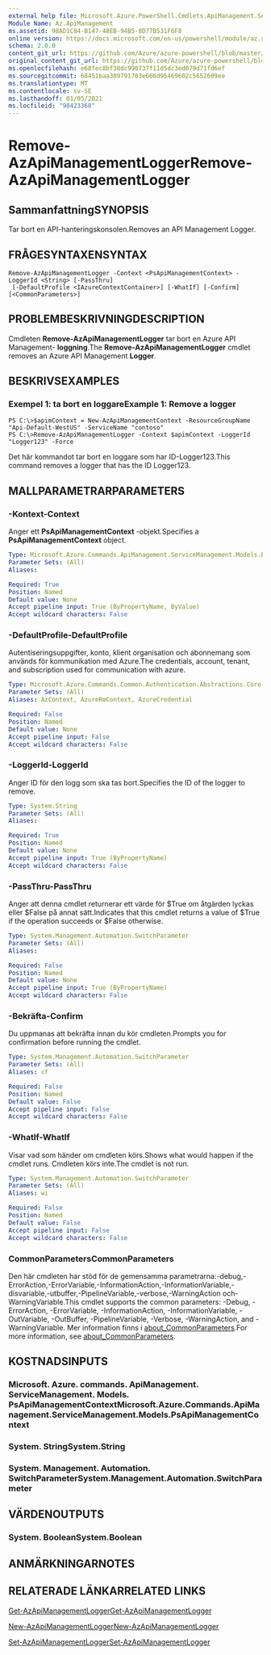 ```yaml
---
external help file: Microsoft.Azure.PowerShell.Cmdlets.ApiManagement.ServiceManagement.dll-Help.xml
Module Name: Az.ApiManagement
ms.assetid: 98AD1C84-B147-48EB-94B5-8D77B531F6F8
online version: https://docs.microsoft.com/en-us/powershell/module/az.apimanagement/remove-azapimanagementlogger
schema: 2.0.0
content_git_url: https://github.com/Azure/azure-powershell/blob/master/src/ApiManagement/ApiManagement/help/Remove-AzApiManagementLogger.md
original_content_git_url: https://github.com/Azure/azure-powershell/blob/master/src/ApiManagement/ApiManagement/help/Remove-AzApiManagementLogger.md
ms.openlocfilehash: e68fec8bf38dc990737f11d5dc3ed079d71fd6ef
ms.sourcegitcommit: 68451baa389791703e666d95469602c5652609ee
ms.translationtype: MT
ms.contentlocale: sv-SE
ms.lasthandoff: 01/05/2021
ms.locfileid: "98423368"
---
```

# <span data-ttu-id="ef3e8-101">Remove-AzApiManagementLogger</span><span class="sxs-lookup"><span data-stu-id="ef3e8-101">Remove-AzApiManagementLogger</span></span>

## <span data-ttu-id="ef3e8-102">Sammanfattning</span><span class="sxs-lookup"><span data-stu-id="ef3e8-102">SYNOPSIS</span></span>
<span data-ttu-id="ef3e8-103">Tar bort en API-hanteringskonsolen.</span><span class="sxs-lookup"><span data-stu-id="ef3e8-103">Removes an API Management Logger.</span></span>

## <span data-ttu-id="ef3e8-104">FRÅGESYNTAXEN</span><span class="sxs-lookup"><span data-stu-id="ef3e8-104">SYNTAX</span></span>

```
Remove-AzApiManagementLogger -Context <PsApiManagementContext> -LoggerId <String> [-PassThru]
 [-DefaultProfile <IAzureContextContainer>] [-WhatIf] [-Confirm] [<CommonParameters>]
```

## <span data-ttu-id="ef3e8-105">PROBLEMBESKRIVNING</span><span class="sxs-lookup"><span data-stu-id="ef3e8-105">DESCRIPTION</span></span>
<span data-ttu-id="ef3e8-106">Cmdleten **Remove-AzApiManagementLogger** tar bort en Azure API Management- **loggning**.</span><span class="sxs-lookup"><span data-stu-id="ef3e8-106">The **Remove-AzApiManagementLogger** cmdlet removes an Azure API Management **Logger**.</span></span>

## <span data-ttu-id="ef3e8-107">BESKRIVS</span><span class="sxs-lookup"><span data-stu-id="ef3e8-107">EXAMPLES</span></span>

### <span data-ttu-id="ef3e8-108">Exempel 1: ta bort en loggare</span><span class="sxs-lookup"><span data-stu-id="ef3e8-108">Example 1: Remove a logger</span></span>
```
PS C:\>$apimContext = New-AzApiManagementContext -ResourceGroupName "Api-Default-WestUS" -ServiceName "contoso"
PS C:\>Remove-AzApiManagementLogger -Context $apimContext -LoggerId "Logger123" -Force
```

<span data-ttu-id="ef3e8-109">Det här kommandot tar bort en loggare som har ID-Logger123.</span><span class="sxs-lookup"><span data-stu-id="ef3e8-109">This command removes a logger that has the ID Logger123.</span></span>

## <span data-ttu-id="ef3e8-110">MALLPARAMETRAR</span><span class="sxs-lookup"><span data-stu-id="ef3e8-110">PARAMETERS</span></span>

### <span data-ttu-id="ef3e8-111">-Kontext</span><span class="sxs-lookup"><span data-stu-id="ef3e8-111">-Context</span></span>
<span data-ttu-id="ef3e8-112">Anger ett **PsApiManagementContext** -objekt.</span><span class="sxs-lookup"><span data-stu-id="ef3e8-112">Specifies a **PsApiManagementContext** object.</span></span>

```yaml
Type: Microsoft.Azure.Commands.ApiManagement.ServiceManagement.Models.PsApiManagementContext
Parameter Sets: (All)
Aliases:

Required: True
Position: Named
Default value: None
Accept pipeline input: True (ByPropertyName, ByValue)
Accept wildcard characters: False
```

### <span data-ttu-id="ef3e8-113">-DefaultProfile</span><span class="sxs-lookup"><span data-stu-id="ef3e8-113">-DefaultProfile</span></span>
<span data-ttu-id="ef3e8-114">Autentiseringsuppgifter, konto, klient organisation och abonnemang som används för kommunikation med Azure.</span><span class="sxs-lookup"><span data-stu-id="ef3e8-114">The credentials, account, tenant, and subscription used for communication with azure.</span></span>

```yaml
Type: Microsoft.Azure.Commands.Common.Authentication.Abstractions.Core.IAzureContextContainer
Parameter Sets: (All)
Aliases: AzContext, AzureRmContext, AzureCredential

Required: False
Position: Named
Default value: None
Accept pipeline input: False
Accept wildcard characters: False
```

### <span data-ttu-id="ef3e8-115">-LoggerId</span><span class="sxs-lookup"><span data-stu-id="ef3e8-115">-LoggerId</span></span>
<span data-ttu-id="ef3e8-116">Anger ID för den logg som ska tas bort.</span><span class="sxs-lookup"><span data-stu-id="ef3e8-116">Specifies the ID of the logger to remove.</span></span>

```yaml
Type: System.String
Parameter Sets: (All)
Aliases:

Required: True
Position: Named
Default value: None
Accept pipeline input: True (ByPropertyName)
Accept wildcard characters: False
```

### <span data-ttu-id="ef3e8-117">-PassThru</span><span class="sxs-lookup"><span data-stu-id="ef3e8-117">-PassThru</span></span>
<span data-ttu-id="ef3e8-118">Anger att denna cmdlet returnerar ett värde för $True om åtgärden lyckas eller $False på annat sätt.</span><span class="sxs-lookup"><span data-stu-id="ef3e8-118">Indicates that this cmdlet returns a value of $True if the operation succeeds or $False otherwise.</span></span>

```yaml
Type: System.Management.Automation.SwitchParameter
Parameter Sets: (All)
Aliases:

Required: False
Position: Named
Default value: None
Accept pipeline input: True (ByPropertyName)
Accept wildcard characters: False
```

### <span data-ttu-id="ef3e8-119">-Bekräfta</span><span class="sxs-lookup"><span data-stu-id="ef3e8-119">-Confirm</span></span>
<span data-ttu-id="ef3e8-120">Du uppmanas att bekräfta innan du kör cmdleten.</span><span class="sxs-lookup"><span data-stu-id="ef3e8-120">Prompts you for confirmation before running the cmdlet.</span></span>

```yaml
Type: System.Management.Automation.SwitchParameter
Parameter Sets: (All)
Aliases: cf

Required: False
Position: Named
Default value: False
Accept pipeline input: False
Accept wildcard characters: False
```

### <span data-ttu-id="ef3e8-121">-WhatIf</span><span class="sxs-lookup"><span data-stu-id="ef3e8-121">-WhatIf</span></span>
<span data-ttu-id="ef3e8-122">Visar vad som händer om cmdleten körs.</span><span class="sxs-lookup"><span data-stu-id="ef3e8-122">Shows what would happen if the cmdlet runs.</span></span>
<span data-ttu-id="ef3e8-123">Cmdleten körs inte.</span><span class="sxs-lookup"><span data-stu-id="ef3e8-123">The cmdlet is not run.</span></span>

```yaml
Type: System.Management.Automation.SwitchParameter
Parameter Sets: (All)
Aliases: wi

Required: False
Position: Named
Default value: False
Accept pipeline input: False
Accept wildcard characters: False
```

### <span data-ttu-id="ef3e8-124">CommonParameters</span><span class="sxs-lookup"><span data-stu-id="ef3e8-124">CommonParameters</span></span>
<span data-ttu-id="ef3e8-125">Den här cmdleten har stöd för de gemensamma parametrarna:-debug,-ErrorAction,-ErrorVariable,-InformationAction,-InformationVariable,-disvariable,-utbuffer,-PipelineVariable,-verbose,-WarningAction och-WarningVariable.</span><span class="sxs-lookup"><span data-stu-id="ef3e8-125">This cmdlet supports the common parameters: -Debug, -ErrorAction, -ErrorVariable, -InformationAction, -InformationVariable, -OutVariable, -OutBuffer, -PipelineVariable, -Verbose, -WarningAction, and -WarningVariable.</span></span> <span data-ttu-id="ef3e8-126">Mer information finns i [about_CommonParameters](http://go.microsoft.com/fwlink/?LinkID=113216).</span><span class="sxs-lookup"><span data-stu-id="ef3e8-126">For more information, see [about_CommonParameters](http://go.microsoft.com/fwlink/?LinkID=113216).</span></span>

## <span data-ttu-id="ef3e8-127">KOSTNADS</span><span class="sxs-lookup"><span data-stu-id="ef3e8-127">INPUTS</span></span>

### <span data-ttu-id="ef3e8-128">Microsoft. Azure. commands. ApiManagement. ServiceManagement. Models. PsApiManagementContext</span><span class="sxs-lookup"><span data-stu-id="ef3e8-128">Microsoft.Azure.Commands.ApiManagement.ServiceManagement.Models.PsApiManagementContext</span></span>

### <span data-ttu-id="ef3e8-129">System. String</span><span class="sxs-lookup"><span data-stu-id="ef3e8-129">System.String</span></span>

### <span data-ttu-id="ef3e8-130">System. Management. Automation. SwitchParameter</span><span class="sxs-lookup"><span data-stu-id="ef3e8-130">System.Management.Automation.SwitchParameter</span></span>

## <span data-ttu-id="ef3e8-131">VÄRDEN</span><span class="sxs-lookup"><span data-stu-id="ef3e8-131">OUTPUTS</span></span>

### <span data-ttu-id="ef3e8-132">System. Boolean</span><span class="sxs-lookup"><span data-stu-id="ef3e8-132">System.Boolean</span></span>

## <span data-ttu-id="ef3e8-133">ANMÄRKNINGAR</span><span class="sxs-lookup"><span data-stu-id="ef3e8-133">NOTES</span></span>

## <span data-ttu-id="ef3e8-134">RELATERADE LÄNKAR</span><span class="sxs-lookup"><span data-stu-id="ef3e8-134">RELATED LINKS</span></span>

[<span data-ttu-id="ef3e8-135">Get-AzApiManagementLogger</span><span class="sxs-lookup"><span data-stu-id="ef3e8-135">Get-AzApiManagementLogger</span></span>](./Get-AzApiManagementLogger.md)

[<span data-ttu-id="ef3e8-136">New-AzApiManagementLogger</span><span class="sxs-lookup"><span data-stu-id="ef3e8-136">New-AzApiManagementLogger</span></span>](./New-AzApiManagementLogger.md)

[<span data-ttu-id="ef3e8-137">Set-AzApiManagementLogger</span><span class="sxs-lookup"><span data-stu-id="ef3e8-137">Set-AzApiManagementLogger</span></span>](./Set-AzApiManagementLogger.md)



